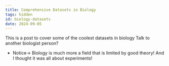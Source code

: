 ```yaml
---
title: Comprehensive Datasets in Biology
tags: hidden
id: biology-datasets
date: 2024-09-05
---
```


This is a post to cover some of the coolest datasets in biology
Talk to another biologist person? 
- Notice-> Biology is much more a field that is limited by good theory! And I thought it was all about experiments!

